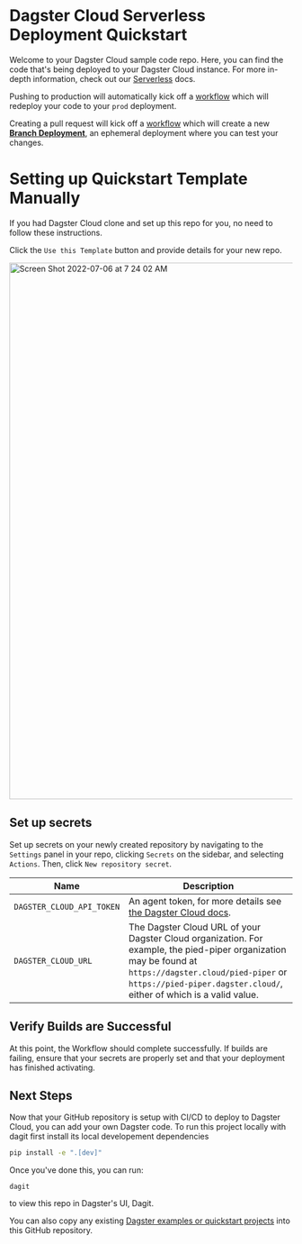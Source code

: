 # Dagster Cloud Serverless Deployment Quickstart

Welcome to your Dagster Cloud sample code repo. Here, you can find the code that's being deployed to your Dagster Cloud instance. For more in-depth information, check out our [Serverless](https://docs.dagster.io/dagster-cloud/deployment/serverless) docs.

Pushing to production will automatically kick off a [workflow](./.github/workflows/deploy.yml) which will redeploy your code to your `prod` deployment.

Creating a pull request will kick off a [workflow](./.github/workflows/deploy.yml) which will create a new [**Branch Deployment**](https://docs.dagster.io/dagster-cloud/developing-testing/branch-deployments), an ephemeral deployment where you can test your changes.

# Setting up Quickstart Template Manually

If you had Dagster Cloud clone and set up this repo for you, no need to follow these instructions.

Click the `Use this Template` button and provide details for your new repo.

<img width="953" alt="Screen Shot 2022-07-06 at 7 24 02 AM" src="https://user-images.githubusercontent.com/10215173/177577141-b6a91585-a276-49d3-b66b-e47bd26665a0.png">

## Set up secrets

Set up secrets on your newly created repository by navigating to the `Settings` panel in your repo, clicking `Secrets` on the sidebar, and selecting `Actions`. Then, click `New repository secret`.

| Name                      | Description                                                                                                                                                                                     |
| ------------------------- | ----------------------------------------------------------------------------------------------------------------------------------------------------------------------------------------------- |
| `DAGSTER_CLOUD_API_TOKEN` | An agent token, for more details see [the Dagster Cloud docs](https://docs.dagster.cloud/auth#managing-user-and-agent-tokens).                                                                  |
| `DAGSTER_CLOUD_URL`       | The Dagster Cloud URL of your Dagster Cloud organization. For example, the pied-piper organization may be found at `https://dagster.cloud/pied-piper` or `https://pied-piper.dagster.cloud/`, either of which is a valid value. |


## Verify Builds are Successful

At this point, the Workflow should complete successfully. If builds are failing, ensure that your secrets are properly set and that your deployment has finished activating.

## Next Steps

Now that your GitHub repository is setup with CI/CD to deploy to Dagster Cloud, you can add your own Dagster code. To run this project locally with dagit first install its local developement dependencies

```bash
pip install -e ".[dev]"
```

Once you've done this, you can run:

```
dagit
```

to view this repo in Dagster's UI, Dagit.

You can also copy any existing [Dagster examples or quickstart projects](https://github.com/dagster-io/dagster/tree/master/examples) into this GitHub repository.
